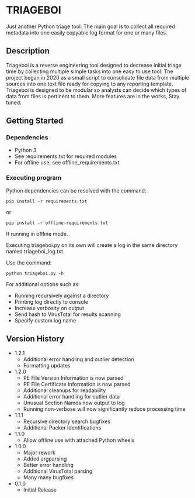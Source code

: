 # TRIAGEBOI

Just another Python triage tool. 
The main goal is to collect all required metadata into 
one easily copyable log format for one or many files.

## Description

Triageboi is a reverse engineering tool designed to 
decrease initial triage time by collecting multiple
simple tasks into one easy to use tool. The project
began in 2020 as a small script to consolidate file
data from multiple sources into one text file ready
for copying to any reporting template. Triageboi is
designed to be modular so analysts can decide which
types of data from files is pertinent to them. More
features are in the works, Stay tuned.


## Getting Started

### Dependencies

* Python 3
* See requirements.txt for required modules
* For offline use, see offline_requirements.txt

### Executing program

Python dependencies can be resolved with the command:
```
pip install -r requirements.txt
```
or
```
pip install -r offline-requirements.txt
```
If running in offline mode.

Executing triageboi.py on its own will create a log
in the same directory named triageboi_log.txt.

Use the command:
```
python triageboi.py -h
```
For additional options such as:
* Running recursively against a directory
* Printing log directly to console
* Increase verbosity on output
* Send hash to VirusTotal for results scanning
* Specify custom log name

## Version History

* 1.2.1
    * Additional error handling and outlier detection
    * Formatting updates
* 1.2.0
    * PE File Version Information is now parsed
    * PE File Certificate Information is now parsed
    * Additional cleanups for readability
    * Additional error handling for outlier data
    * Unusual Section Names now output to log
    * Running non-verbose will now significantly reduce processing time
* 1.1.1
    * Recursive directory search bugfixes
    * Additional Packer Identifications
* 1.1.0
    * Allow offline use with attached Python wheels
* 1.0.0
    * Major rework
    * Added argparsing
    * Better error handling
    * Additional VirusTotal parsing
    * Many many bugfixes
* 0.1.0
    * Initial Release